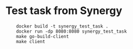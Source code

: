# Test task from Synergy

```
    docker build -t synergy_test_task .
    docker run -dp 8080:8080 synergy_test_task
    make go-build-client
    make client
```
